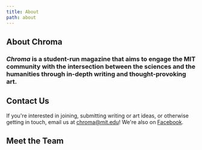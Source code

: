 ```yaml
---
title: About
path: about
---
```


## About Chroma

### *Chroma* is a student-run magazine that aims to engage the MIT community with the intersection between the sciences and the humanities through in-depth writing and thought-provoking art.

## Contact Us

If you're interested in joining, submitting writing or art ideas, or otherwise getting in touch, email us at [chroma@mit.edu](mailto:chroma@mit.edu)! We're also on [Facebook](https://www.facebook.com/MIT-Chroma-502522436750790).

## Meet the Team